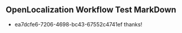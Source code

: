 ## OpenLocalization Workflow Test MarkDown
* ea7dcfe6-7206-4698-bc43-67552c4741ef thanks!

<!--HONumber=Aug16_HO3-->


